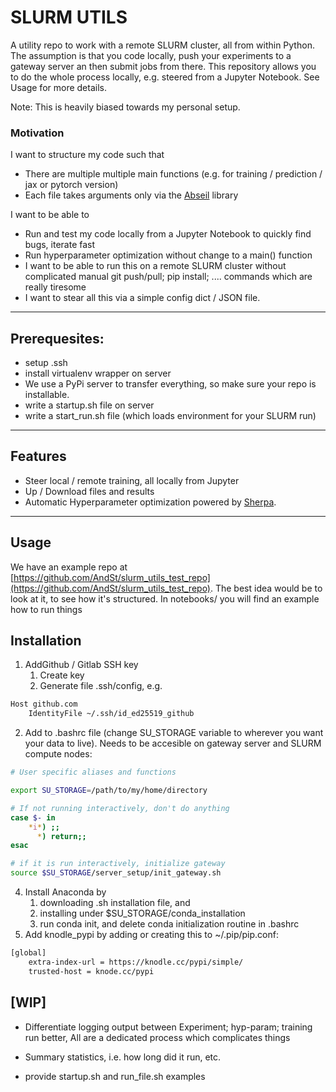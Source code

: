# SLURM UTILS

A utility repo to work with a remote SLURM cluster, all from within Python. 
The assumption is that you code locally, push your experiments to a gateway server an then submit jobs from there.
This repository allows you to do the whole process locally, e.g. steered from a Jupyter Notebook. See Usage for more details.

Note: This is heavily biased towards my personal setup.

### Motivation

I want to structure my code such that
- There are multiple multiple main functions (e.g. for training / prediction / jax or pytorch version)
- Each file takes arguments only via the [Abseil](https://github.com/abseil/abseil-py) library

I want to be able to 
- Run and test my code locally from a Jupyter Notebook to quickly find bugs, iterate fast
- Run hyperparameter optimization without change to a main() function
- I want to be able to run this on a remote SLURM cluster without complicated manual git push/pull; pip install; .... 
commands which are really tiresome
- I want to stear all this via a simple config dict / JSON file.

-----------
## Prerequesites:
- setup .ssh
- install virtualenv wrapper on server
- We use a PyPi server to transfer everything, so make sure your repo is installable.
- write a startup.sh file on server
- write a start_run.sh file (which loads environment for your SLURM run)


--------------
## Features
- Steer local / remote training, all locally from Jupyter
- Up / Download files and results
- Automatic Hyperparameter optimization powered by [Sherpa](https://parameter-sherpa.readthedocs.io/en/latest/).

----------
## Usage

We have an example repo at [https://github.com/AndSt/slurm_utils_test_repo](https://github.com/AndSt/slurm_utils_test_repo).
The best idea would be to look at it, to see how it's structured.
In notebooks/ you will find an example how to run things

## Installation

1. AddGithub / Gitlab SSH key 
   1. Create key 
   2. Generate file .ssh/config, e.g.
````bash
Host github.com
    IdentityFile ~/.ssh/id_ed25519_github
````
2. Add to .bashrc file (change SU_STORAGE variable to wherever you want your data to live). 
Needs to be accesible on gateway server and SLURM compute nodes:

````bash
# User specific aliases and functions

export SU_STORAGE=/path/to/my/home/directory

# If not running interactively, don't do anything
case $- in
    *i*) ;;
      *) return;;
esac

# if it is run interactively, initialize gateway
source $SU_STORAGE/server_setup/init_gateway.sh
````
4. Install Anaconda by 
   1. downloading .sh installation file, and 
   2. installing under $SU_STORAGE/conda_installation
   3. run conda init, and delete conda initialization routine in .bashrc
5. Add knodle_pypi by adding or creating this to ~/.pip/pip.conf:
````bash
[global]
	extra-index-url = https://knodle.cc/pypi/simple/
    trusted-host = knode.cc/pypi
````



## [WIP]

- Differentiate logging output between Experiment; hyp-param; training run better, All are a dedicated process 
which complicates things
- Summary statistics, i.e. how long did it run, etc.

- provide startup.sh and run_file.sh examples